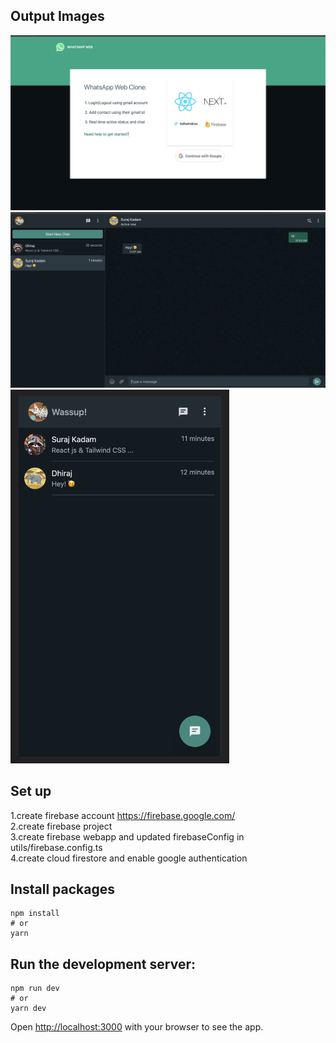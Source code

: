 ## Output Images

<img src="/output-images/1.png" style="width:700px" />
<img src="/output-images/2.png" style="width:700px" />
<img src="/output-images/3.png" style="width:350px" />

## Set up

1.create firebase account https://firebase.google.com/ <br/>
2.create firebase project <br/>
3.create firebase webapp and updated firebaseConfig in utils/firebase.config.ts <br/>
4.create cloud firestore and enable google authentication <br/>

## Install packages

```
npm install
# or
yarn
```

## Run the development server:

```
npm run dev
# or
yarn dev
```

Open [http://localhost:3000](http://localhost:3000) with your browser to see the app.
